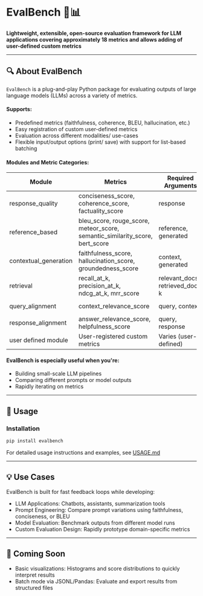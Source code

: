 # EvalBench 🧪📊  
**Lightweight, extensible, open-source evaluation framework for LLM applications covering approximately 18 metrics and allows adding of user-defined custom metrics**

---

## 🔍 About EvalBench

`EvalBench` is a plug-and-play Python package for evaluating outputs of large language models (LLMs) across a variety of metrics.

#### Supports:
- Predefined metrics (faithfulness, coherence, BLEU, hallucination, etc.)
- Easy registration of custom user-defined metrics
- Evaluation across different modalities/ use-cases
- Flexible input/output options (print/ save) with support for list-based batching

#### Modules and Metric Categories:

| Module               | Metrics                                          | Required Arguments                         | Argument Types                          |
|----------------------|-------------------------------------------------|-------------------------------------------|----------------------------------------|
| response_quality     | conciseness_score, coherence_score, factuality_score   | response                                  | `List[str]`                            |
| reference_based      | bleu_score, rouge_score, meteor_score, semantic_similarity_score, bert_score  | reference, generated      | `List[str]`, `List[str]`        |
| contextual_generation | faithfulness_score, hallucination_score, groundedness_score       | context, generated                        | `List[List[str]]`, `List[str]` |
| retrieval          | recall_at_k, precision_at_k, ndcg_at_k, mrr_score             | relevant_docs, retrieved_docs, k         | `List[List[str]]`, `List[List[str]]`, `int`       |
| query_alignment       | context_relevance_score                                | query, context                           | `List[str]`, `List[str]`                    |
| response_alignment    | answer_relevance_score, helpfulness_score            | query, response                          | `List[str]`, `List[str]`                    |
| user defined module               | User-registered custom metrics                   | Varies (user-defined)                    | Varies (user-defined)                  |

#### EvalBench is especially useful when you're:
- Building small-scale LLM pipelines
- Comparing different prompts or model outputs
- Rapidly iterating on metrics

---

## 🚀 Usage

### Installation

```bash
pip install evalbench
```

For detailed usage instructions and examples, see [USAGE.md](./USAGE.md)

---

## 💡 Use Cases
EvalBench is built for fast feedback loops while developing:
- LLM Applications: Chatbots, assistants, summarization tools
- Prompt Engineering: Compare prompt variations using faithfulness, conciseness, or BLEU
- Model Evaluation: Benchmark outputs from different model runs
- Custom Evaluation Design: Rapidly prototype domain-specific metrics

---

## 🚧 Coming Soon
- Basic visualizations: Histograms and score distributions to quickly interpret results
- Batch mode via JSONL/Pandas: Evaluate and export results from structured files